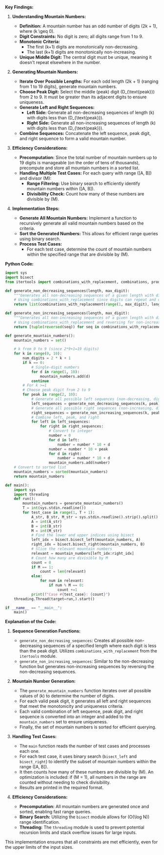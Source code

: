 **Key Findings:**

1. **Understanding Mountain Numbers:**
   - **Definition:** A mountain number has an odd number of digits \(2k + 1\), where \(k \geq 0\). 
   - **Digit Constraints:** No digit is zero; all digits range from 1 to 9.
   - **Monotonic Criteria:**
     - The first \(k+1\) digits are monotonically non-decreasing.
     - The last \(k+1\) digits are monotonically non-increasing.
   - **Unique Middle Digit:** The central digit must be unique, meaning it doesn't repeat elsewhere in the number.

2. **Generating Mountain Numbers:**
   - **Iterate Over Possible Lengths:** For each odd length \(2k + 1\) (ranging from 1 to 19 digits), generate mountain numbers.
   - **Choose Peak Digit:** Select the middle (peak) digit \(D_{\text{peak}}\) from 2 to 9. It must be greater than its adjacent digits to ensure uniqueness.
   - **Generate Left and Right Sequences:**
     - **Left Side:** Generate all non-decreasing sequences of length \(k\) with digits less than \(D_{\text{peak}}\).
     - **Right Side:** Generate all non-increasing sequences of length \(k\) with digits less than \(D_{\text{peak}}\).
   - **Combine Sequences:** Concatenate the left sequence, peak digit, and right sequence to form a valid mountain number.

3. **Efficiency Considerations:**
   - **Precomputation:** Since the total number of mountain numbers up to 19 digits is manageable (on the order of tens of thousands), precompute and store all mountain numbers in a sorted list.
   - **Handling Multiple Test Cases:** For each query with range \([A, B]\) and divisor \(M\):
     - **Range Filtering:** Use binary search to efficiently identify mountain numbers within \([A, B]\).
     - **Divisibility Check:** Count how many of these numbers are divisible by \(M\).

4. **Implementation Steps:**
   - **Generate All Mountain Numbers:** Implement a function to recursively generate all valid mountain numbers based on the criteria.
   - **Sort the Generated Numbers:** This allows for efficient range queries using binary search.
   - **Process Test Cases:**
     - For each test case, determine the count of mountain numbers within the specified range that are divisible by \(M\).

**Python Code:**

```python
import sys
import bisect
from itertools import combinations_with_replacement, combinations, product

def generate_non_decreasing_sequences(length, max_digit):
    """Generates all non-decreasing sequences of a given length with digits <= max_digit."""
    # Using combinations_with_replacement since digits can repeat and order is non-decreasing
    return list(combinations_with_replacement(range(1, max_digit), length))

def generate_non_increasing_sequences(length, max_digit):
    """Generates all non-increasing sequences of a given length with digits <= max_digit."""
    # Using combinations_with_replacement and reversing for non-increasing
    return [tuple(reversed(seq)) for seq in combinations_with_replacement(range(1, max_digit), length)]

def generate_mountain_numbers():
    mountain_numbers = set()

    # k from 0 to 9 (since 2*9+1=19 digits)
    for k in range(0, 10):
        num_digits = 2 * k + 1
        if k == 0:
            # Single-digit numbers
            for d in range(1, 10):
                mountain_numbers.add(d)
            continue
        # For k >=1
        # Choose peak digit from 2 to 9
        for peak in range(2, 10):
            # Generate all possible left sequences (non-decreasing, digits < peak)
            left_sequences = generate_non_decreasing_sequences(k, peak)
            # Generate all possible right sequences (non-increasing, digits < peak)
            right_sequences = generate_non_increasing_sequences(k, peak)
            # Combine left, peak, and right
            for left in left_sequences:
                for right in right_sequences:
                    # Convert to integer
                    number = 0
                    for d in left:
                        number = number * 10 + d
                    number = number * 10 + peak
                    for d in right:
                        number = number * 10 + d
                    mountain_numbers.add(number)
    # Convert to sorted list
    mountain_numbers = sorted(mountain_numbers)
    return mountain_numbers

def main():
    import sys
    import threading
    def run():
        mountain_numbers = generate_mountain_numbers()
        T = int(sys.stdin.readline())
        for test_case in range(1, T + 1):
            A_str, B_str, M_str = sys.stdin.readline().strip().split()
            A = int(A_str)
            B = int(B_str)
            M = int(M_str)
            # Find the lower and upper indices using bisect
            left_idx = bisect.bisect_left(mountain_numbers, A)
            right_idx = bisect.bisect_right(mountain_numbers, B)
            # Slice the relevant mountain numbers
            relevant = mountain_numbers[left_idx:right_idx]
            # Count how many are divisible by M
            count = 0
            if M == 1:
                count = len(relevant)
            else:
                for num in relevant:
                    if num % M == 0:
                        count +=1
            print(f"Case #{test_case}: {count}")
    threading.Thread(target=run,).start()

if __name__ == "__main__":
    main()
```

**Explanation of the Code:**

1. **Sequence Generation Functions:**
   - `generate_non_decreasing_sequences`: Creates all possible non-decreasing sequences of a specified length where each digit is less than the peak digit. Utilizes `combinations_with_replacement` from the `itertools` module.
   - `generate_non_increasing_sequences`: Similar to the non-decreasing function but generates non-increasing sequences by reversing the non-decreasing sequences.

2. **Mountain Number Generation:**
   - The `generate_mountain_numbers` function iterates over all possible values of \(k\) to determine the number of digits.
   - For each valid peak digit, it generates all left and right sequences that meet the monotonicity and uniqueness criteria.
   - Each valid combination of left sequence, peak digit, and right sequence is converted into an integer and added to the `mountain_numbers` set to ensure uniqueness.
   - Finally, the set of mountain numbers is sorted for efficient querying.

3. **Handling Test Cases:**
   - The `main` function reads the number of test cases and processes each one.
   - For each test case, it uses binary search (`bisect_left` and `bisect_right`) to identify the subset of mountain numbers within the range \([A, B]\).
   - It then counts how many of these numbers are divisible by \(M\). An optimization is included: if \(M = 1\), all numbers in the range are counted without needing to check divisibility.
   - Results are printed in the required format.

4. **Efficiency Considerations:**
   - **Precomputation:** All mountain numbers are generated once and sorted, enabling fast range queries.
   - **Binary Search:** Utilizing the `bisect` module allows for \(O(\log N)\) range identification.
   - **Threading:** The `threading` module is used to prevent potential recursion limits and stack overflow issues for large inputs.

This implementation ensures that all constraints are met efficiently, even for the upper limits of the input sizes.